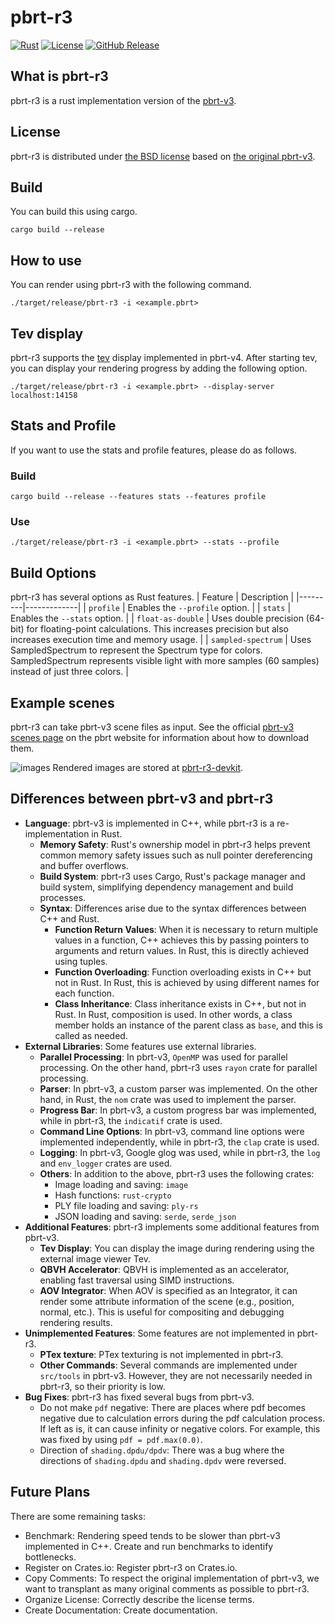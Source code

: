 # pbrt-r3
[![Rust](https://github.com/ototoi/pbrt-r3/actions/workflows/rust.yml/badge.svg)](https://github.com/ototoi/pbrt-r3/actions/workflows/rust.yml)
[![License](https://img.shields.io/github/license/ototoi/pbrt-r3)](LICENSE)
[![GitHub Release](https://img.shields.io/github/v/release/ototoi/pbrt-r3)](https://github.com/ototoi/pbrt-r3/releases/latest)



## What is pbrt-r3
pbrt-r3 is a rust implementation version of the [pbrt-v3](https://github.com/mmp/pbrt-v3).

## License
pbrt-r3 is distributed under [the BSD license](LICENSE) based on [the original pbrt-v3](https://github.com/mmp/pbrt-v3/blob/master/LICENSE.txt).

## Build
You can build this using cargo.
```
cargo build --release
```

## How to use
You can render using pbrt-r3 with the following command.
```
./target/release/pbrt-r3 -i <example.pbrt>
```
## Tev display
pbrt-r3 supports the [tev](https://github.com/Tom94/tev) display implemented in pbrt-v4.
After starting tev, you can display your rendering progress by adding the following option.
```
./target/release/pbrt-r3 -i <example.pbrt> --display-server localhost:14158
```
## Stats and Profile
If you want to use the stats and profile features, please do as follows.
### Build
```
cargo build --release --features stats --features profile
```
### Use
```
./target/release/pbrt-r3 -i <example.pbrt> --stats --profile
```

## Build Options
pbrt-r3 has several options as Rust features.
| Feature | Description |
|---------|-------------|
| `profile` | Enables the `--profile` option. |
| `stats` | Enables the `--stats` option. |
| `float-as-double` | Uses double precision (64-bit) for floating-point calculations. This increases precision but also increases execution time and memory usage. |
| `sampled-spectrum` | Uses SampledSpectrum to represent the Spectrum type for colors. SampledSpectrum represents visible light with more samples (60 samples) instead of just three colors. |

## Example scenes
pbrt-r3 can take pbrt-v3 scene files as input.
See the official [pbrt-v3 scenes page](http://pbrt.org/scenes-v3.html) on the pbrt website for information about how to download them.

![images](https://github.com/user-attachments/assets/ce1bebc6-8377-4da7-8b49-38e5073a397e)
Rendered images are stored at [pbrt-r3-devkit](https://github.com/ototoi/pbrt-r3-devkit).


## Differences between pbrt-v3 and pbrt-r3

- **Language**: pbrt-v3 is implemented in C++, while pbrt-r3 is a re-implementation in Rust.
  - **Memory Safety**: Rust's ownership model in pbrt-r3 helps prevent common memory safety issues such as null pointer dereferencing and buffer overflows.
  - **Build System**: pbrt-r3 uses Cargo, Rust's package manager and build system, simplifying dependency management and build processes.
  - **Syntax**: Differences arise due to the syntax differences between C++ and Rust.
    - **Function Return Values**: When it is necessary to return multiple values in a function, C++ achieves this by passing pointers to arguments and return values. In Rust, this is directly achieved using tuples.
    - **Function Overloading**: Function overloading exists in C++ but not in Rust. In Rust, this is achieved by using different names for each function.
    - **Class Inheritance**: Class inheritance exists in C++, but not in Rust. In Rust, composition is used. In other words, a class member holds an instance of the parent class as `base`, and this is called as needed.
- **External Libraries**: Some features use external libraries.
  - **Parallel Processing**: In pbrt-v3, `OpenMP` was used for parallel processing. On the other hand, pbrt-r3 uses `rayon` crate for parallel processing. 
  - **Parser**: In pbrt-v3, a custom parser was implemented. On the other hand, in Rust, the `nom` crate was used to implement the parser.
  - **Progress Bar**: In pbrt-v3, a custom progress bar was implemented, while in pbrt-r3, the `indicatif` crate is used.
  - **Command Line Options**: In pbrt-v3, command line options were implemented independently, while in pbrt-r3, the `clap` crate is used.
  - **Logging**: In pbrt-v3, Google glog was used, while in pbrt-r3, the `log` and `env_logger` crates are used.
  - **Others**: In addition to the above, pbrt-r3 uses the following crates:
    - Image loading and saving: `image`
    - Hash functions: `rust-crypto`
    - PLY file loading and saving: `ply-rs`
    - JSON loading and saving: `serde`, `serde_json`
- **Additional Features**: pbrt-r3 implements some additional features from pbrt-v3.
  - **Tev Display**: You can display the image during rendering using the external image viewer Tev.
  - **QBVH Accelerator**: QBVH is implemented as an accelerator, enabling fast traversal using SIMD instructions.
  - **AOV Integrator**: When AOV is specified as an Integrator, it can render some attribute information of the scene (e.g., position, normal, etc.). This is useful for compositing and debugging rendering results.
- **Unimplemented Features**: Some features are not implemented in pbrt-r3.
  - **PTex texture**: PTex texturing is not implemented in pbrt-r3.
  - **Other Commands**: Several commands are implemented under `src/tools` in pbrt-v3. However, they are not necessarily needed in pbrt-r3, so their priority is low.
- **Bug Fixes**: pbrt-r3 has fixed several bugs from pbrt-v3.
  - Do not make `pdf` negative: There are places where pdf becomes negative due to calculation errors during the pdf calculation process. If left as is, it can cause infinity or negative colors. For example, this was fixed by using `pdf = pdf.max(0.0)`.
  - Direction of `shading.dpdu/dpdv`: There was a bug where the directions of `shading.dpdu` and `shading.dpdv` were reversed.

## Future Plans
There are some remaining tasks:
- Benchmark: Rendering speed tends to be slower than pbrt-v3 implemented in C++. Create and run benchmarks to identify bottlenecks.
- Register on Crates.io: Register pbrt-r3 on Crates.io.
- Copy Comments: To respect the original implementation of pbrt-v3, we want to transplant as many original comments as possible to pbrt-r3.
- Organize License: Correctly describe the license terms.
- Create Documentation: Create documentation.

